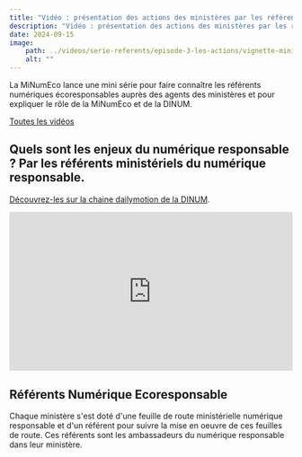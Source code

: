 ```yaml
---
title: "Vidéo : présentation des actions des ministères par les référents numérique écoresponsable"
description: "Vidéo : présentation des actions des ministères par les référents numérique écoresponsable"
date: 2024-09-15
image:
    path: ../videos/serie-referents/episode-3-les-actions/vignette-miniserie-episode3.webp
    alt: ""
---
```

La MiNumEco lance une mini série pour faire connaître les référents numériques écoresponsables auprès des agents des ministères et pour expliquer le rôle de la MiNumEco et de la DINUM.

<!-- bouton pour accéder à la page ressources où se trouvent la série de vidéos-->

<a href="https://ecoresponsable.numerique.gouv.fr/publications/videos-serie-referents/" class="fr-btn" target="_blank" title="Nouvelle fenêtre : Inscription">Toutes les vidéos</a>

## Quels sont les enjeux du numérique responsable ? Par les référents ministériels du numérique responsable.

[Découvrez-les sur la chaine dailymotion de la DINUM](https://www.dailymotion.com/video/x92eo5e).

<!-- intégraton vidéo dailymotion de la chaine DINUM-->

<div style="position:relative;padding-bottom:56.25%;height:0;overflow:hidden;"> <iframe style="width:100%;height:100%;position:absolute;left:0px;top:0px;overflow:hidden" frameborder="0" type="text/html" src="https://www.dailymotion.com/embed/video/x95ly1e" width="100%" height="100%" allowfullscreen title="Dailymotion Video Player" > </iframe> </div>

## Référents Numérique Ecoresponsable

Chaque ministère s'est doté d'une feuille de route ministérielle numérique responsable et d'un référent pour suivre la mise en oeuvre de ces feuilles de route.
Ces référents sont les ambassadeurs du numérique responsable dans leur ministère.

